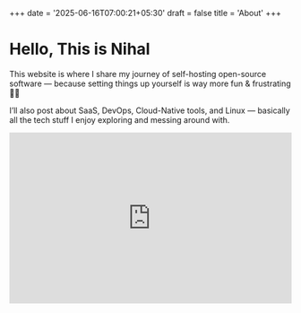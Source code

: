 +++
date = '2025-06-16T07:00:21+05:30'
draft = false
title = 'About'
+++


# Hello, This is Nihal  

This website is where I share my journey of self-hosting open-source software — because setting things up yourself is way more fun & frustrating 🧑‍🏭  

I’ll also post about SaaS, DevOps, Cloud-Native tools, and Linux — basically all the tech stuff I enjoy exploring and messing around with.


<iframe width="540" height="305" src="https://3a3339ae.sibforms.com/serve/MUIFALz7Qi4Q9WsURl_jrir3gZwxWGmm6oHXW4uY9UvWlX0NpRDSawByZRG4Yl_KcKvbMUjim4gxPxh7B92DARNH5I89k_t-0kbWKLaTaVXAHz1IBVhRqewiTPeRwW33aIPnc0o7kikX1xsyI71a5MVzmOBv9SNcsH3Vee31QGDNTFBU6U6dSV8hbALfpqRXw_pdGotShsrm6i5N" frameborder="0" scrolling="auto" allowfullscreen style="display: block;margin-left: auto;margin-right: auto;max-width: 100%;">
</iframe>